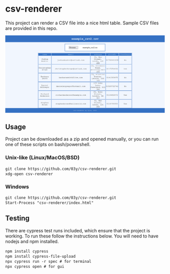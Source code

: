 # csv-renderer
This project can render a CSV file into a nice html table. Sample CSV files are provided in this repo.

![screenshot](screenshot.png?raw=true "Screenshot")

## Usage
Project can be downloaded as a zip and opened manually, or you can run one of these scripts on bash/powershell.
### Unix-like (Linux/MacOS/BSD)
```
git clone https://github.com/03y/csv-renderer.git
xdg-open csv-renderer
```
### Windows
```
git clone https://github.com/03y/csv-renderer.git
Start-Process "csv-renderer/index.html"
```

## Testing
There are cypress test runs included, which ensure that the project is working. To run these follow the instructions below. You will need to have nodejs and npm installed.
```
npm install cypress
npm install cypress-file-upload
npx cypress run -r spec # for terminal
npx cypress open # for gui
```
